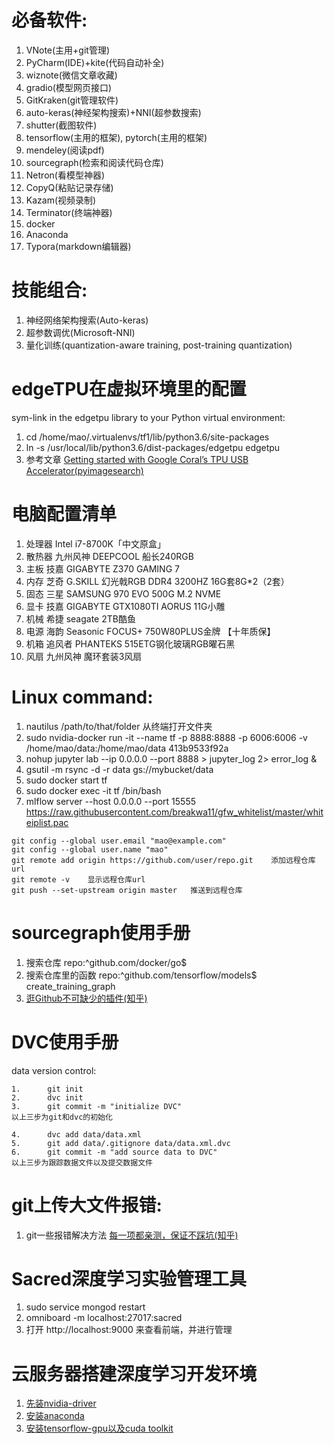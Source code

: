 # 必备软件:
1. VNote(主用+git管理)
2. PyCharm(IDE)+kite(代码自动补全)
3. wiznote(微信文章收藏)
4. gradio(模型网页接口)
5. GitKraken(git管理软件)
6. auto-keras(神经架构搜索)+NNI(超参数搜索)
7. shutter(截图软件)
8. tensorflow(主用的框架), pytorch(主用的框架)
9. mendeley(阅读pdf)
10. sourcegraph(检索和阅读代码仓库)
11. Netron(看模型神器)
12. CopyQ(粘贴记录存储)
13. Kazam(视频录制)
14. Terminator(终端神器)
15. docker
16. Anaconda
17. Typora(markdown编辑器)


# 技能组合:
1. 神经网络架构搜索(Auto-keras)
2. 超参数调优(Microsoft-NNI)
3. 量化训练(quantization-aware training, post-training quantization)



# edgeTPU在虚拟环境里的配置
sym-link in the edgetpu library to your Python virtual environment:
1. cd /home/mao/.virtualenvs/tf1/lib/python3.6/site-packages
2. ln -s /usr/local/lib/python3.6/dist-packages/edgetpu edgetpu
3. 参考文章    [Getting started with Google Coral’s TPU USB Accelerator(pyimagesearch)](https://www.pyimagesearch.com/2019/04/22/getting-started-with-google-corals-tpu-usb-accelerator/)

# 电脑配置清单
1. 处理器 Intel i7-8700K「中文原盒」
2. 散热器 九州风神 DEEPCOOL 船长240RGB
3. 主板 技嘉 GIGABYTE  Z370 GAMING 7
4. 内存 芝奇 G.SKILL 幻光戟RGB DDR4 3200HZ 16G套8G*2（2套）
5. 固态 三星 SAMSUNG 970 EVO 500G M.2 NVME
6. 显卡 技嘉 GIGABYTE GTX1080TI AORUS 11G小雕
7. 机械 希捷 seagate 2TB酷鱼
8. 电源 海韵 Seasonic FOCUS+ 750W80PLUS金牌 【十年质保】
9. 机箱 追风者 PHANTEKS 515ETG钢化玻璃RGB曜石黑 
10. 风扇 九州风神 魔环套装3风扇

# Linux command:
1. nautilus /path/to/that/folder 从终端打开文件夹
2. sudo nvidia-docker run -it --name tf -p 8888:8888 -p 6006:6006 -v /home/mao/data:/home/mao/data 413b9533f92a
4. nohup jupyter lab --ip 0.0.0.0 --port 8888 > jupyter_log 2> error_log &
5. gsutil -m rsync -d -r data gs://mybucket/data
6. sudo docker start tf
7. sudo docker exec -it tf /bin/bash
8. mlflow server --host 0.0.0.0 --port 15555
https://raw.githubusercontent.com/breakwa11/gfw_whitelist/master/whiteiplist.pac
```
git config --global user.email "mao@example.com"
git config --global user.name "mao"
git remote add origin https://github.com/user/repo.git    添加远程仓库url
git remote -v    显示远程仓库url
git push --set-upstream origin master   推送到远程仓库
```

# sourcegraph使用手册
1. 搜索仓库   repo:^github\.com/docker/go$
2. 搜索仓库里的函数     repo:^github\.com/tensorflow/models$ create_training_graph
3. [逛Github不可缺少的插件(知乎)](https://zhuanlan.zhihu.com/p/44153011)

# DVC使用手册
data version control:
```
1.      git init
2.      dvc init
3.      git commit -m "initialize DVC"
以上三步为git和dvc的初始化
```

```
4.      dvc add data/data.xml
5.      git add data/.gitignore data/data.xml.dvc
6.      git commit -m "add source data to DVC"
以上三步为跟踪数据文件以及提交数据文件
```

# git上传大文件报错:
1. git一些报错解决方法    [每一项都亲测，保证不踩坑(知乎)](https://zhuanlan.zhihu.com/p/53961303)

# Sacred深度学习实验管理工具
1. sudo service mongod restart
2. omniboard -m localhost:27017:sacred
3. 打开 http://localhost:9000 来查看前端，并进行管理

# 云服务器搭建深度学习开发环境
1. [先装nvidia-driver](https://linuxconfig.org/how-to-install-the-nvidia-drivers-on-ubuntu-18-04-bionic-beaver-linux)
2. [安装anaconda](https://www.digitalocean.com/community/tutorials/how-to-install-anaconda-on-ubuntu-18-04-quickstart)
3. [安装tensorflow-gpu以及cuda toolkit](https://blog.csdn.net/aaon22357/article/details/87919112)
